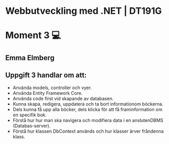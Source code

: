 # Webbutveckling med .NET | DT191G
# Moment 3 :computer:
## Emma Elmberg

## Uppgift 3 handlar om att:
- Använda models, controller och vyer.
- Använda Entity Framework Core.
- Använda code first vid skapande av databasen.
- Kunna skapa, redigera, uppdatera och ta bort informationom böckerna.
- Dels kunna få upp alla böcker, dels klicka för att få framinformation om en specifik bok.
- Förstå hur hur man ska navigera och modifiera data i en anslutenDBMS (Databas-server).
- Förstå hur klassen DbContext används och hur klasser ärver fråndenna klass.
